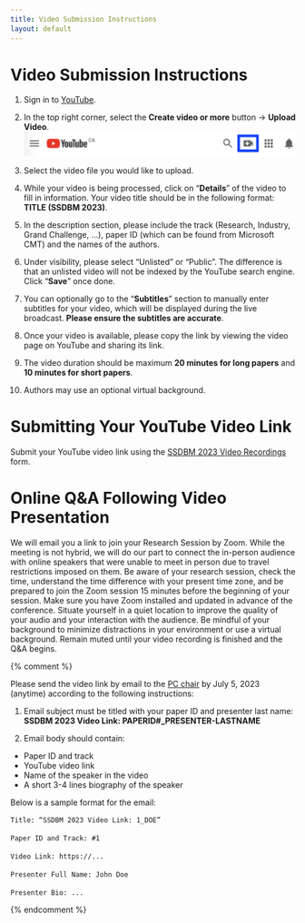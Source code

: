 ```yaml
---
title: Video Submission Instructions
layout: default
---
```


# Video Submission Instructions

1. Sign in to [YouTube](https://www.youtube.com/).

2. In the top right corner, select the **Create video or more** button -> **Upload Video**.
    ![Youtube](./assets/images/youtube.png)

3. Select the video file you would like to upload.

4. While your video is being processed, click on “**Details**” of the video to fill in information. Your video title should be in the following format: **TITLE (SSDBM 2023)**.

5. In the description section, please include the track (Research, Industry, Grand Challenge, …), paper ID (which can be found from Microsoft CMT) and the names of the authors.

6. Under visibility, please select “Unlisted” or “Public”. The difference is that an unlisted video will not be indexed by the YouTube search engine. Click “**Save**” once done.

7. You can optionally go to the “**Subtitles**” section to manually enter subtitles for your video, which will be displayed during the live broadcast. **Please ensure the subtitles are accurate**.

8. Once your video is available, please copy the link by viewing the video page on YouTube and sharing its link.

9. The video duration should be maximum **20 minutes for long papers** and **10 minutes for short papers**.

10. Authors may use an optional virtual background.

# Submitting Your YouTube Video Link

Submit your YouTube video link using the [SSDBM 2023 Video Recordings](https://forms.gle/fJKvu8c468zJ1Q1z7) form.

# Online Q&A Following Video Presentation

We will email you a link to join your Research Session by Zoom. 
While the meeting is not hybrid, we will do our part to connect the in-person audience with online speakers that were unable to meet in person due to travel restrictions imposed on them. 
Be aware of your research session, check the time, understand the time difference with your present time zone, and be prepared to join the Zoom session 15 minutes before the beginning of your session. 
Make sure you have Zoom installed and updated in advance of the conference. 
Situate yourself in a quiet location to improve the quality of your audio and your interaction with the audience. 
Be mindful of your background to minimize distractions in your environment or use a virtual background. 
Remain muted until your video recording is finished and the Q&A begins. 

{% comment %}

Please send the video link by email to the [PC chair](mailto:schuler@isi.edu) by July 5, 2023 (anytime) according to the following instructions:

1. Email subject must be titled with your paper ID and presenter last name: **SSDBM 2023 Video Link: PAPERID#_PRESENTER-LASTNAME**

2. Email body should contain:
  - Paper ID and track
  - YouTube video link
  - Name of the speaker in the video
  - A short 3-4 lines biography of the speaker

Below is a sample format for the email:

```
Title: “SSDBM 2023 Video Link: 1_DOE”

Paper ID and Track: #1

Video Link: https://...

Presenter Full Name: John Doe

Presenter Bio: ...
```

{% endcomment %}
